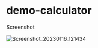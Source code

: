 # demo-calculator

Screenshot

![Screenshot_20230116_121434](https://user-images.githubusercontent.com/68922354/212762452-b056d00a-1838-4c5d-bf3a-e67814e78809.png)
